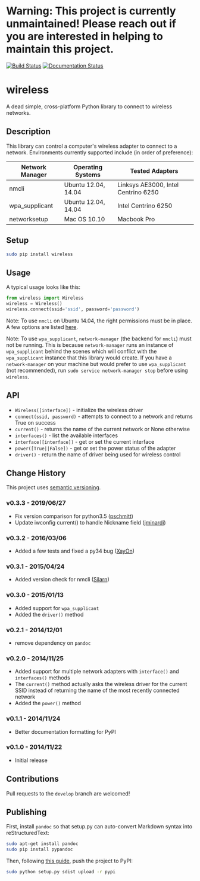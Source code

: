 # Warning: This project is currently unmaintained! Please reach out if you are interested in helping to maintain this project.

[![Build Status](https://travis-ci.org/joshvillbrandt/wireless.svg?branch=master)](https://travis-ci.org/joshvillbrandt/wireless) [![Documentation Status](https://readthedocs.org/projects/wireless/badge/?version=latest)](http://wireless.readthedocs.org/en/latest/)

# wireless

A dead simple, cross-platform Python library to connect to wireless networks.

## Description

This library can control a computer's wireless adapter to connect to a network. Environments currently supported include (in order of preference):

Network Manager | Operating Systems | Tested Adapters
--- | --- | ---
nmcli | Ubuntu 12.04, 14.04 | Linksys AE3000, Intel Centrino 6250
wpa_supplicant | Ubuntu 12.04, 14.04 | Intel Centrino 6250
networksetup | Mac OS 10.10 | Macbook Pro

## Setup

```bash
sudo pip install wireless
```

## Usage

A typical usage looks like this:

```python
from wireless import Wireless
wireless = Wireless()
wireless.connect(ssid='ssid', password='password')
```

Note: To use `nmcli` on Ubuntu 14.04, the right permissions must be in place. A few options are listed [here](https://wiki.archlinux.org/index.php/NetworkManager#Set_up_PolicyKit_permissions).

Note: To use `wpa_supplicant`, `network-manager` (the backend for `nmcli`) must not be running. This is because `network-manager` runs an instance of `wpa_supplicant` behind the scenes which will conflict with the `wpa_supplicant` instance that this library would create. If you have a `network-manager` on your machine but would prefer to use `wpa_supplicant` (not recommended), run `sudo service network-manager stop` before using `wireless`.

## API

* `Wireless([interface])` - initialize the wireless driver
* `connect(ssid, password)` - attempts to connect to a network and returns True on success
* `current()` - returns the name of the current network or None otherwise
* `interfaces()` - list the available interfaces
* `interface([interface])` - get or set the current interface
* `power([True||False])` - get or set the power status of the adapter
* `driver()` - return the name of driver being used for wireless control

## Change History

This project uses [semantic versioning](http://semver.org/).

### v0.3.3 - 2019/06/27

* Fix version comparison for python3.5 ([pschmitt](https://github.com/pschmitt))
* Update iwconfig current() to handle Nickname field ([jminardi](https://github.com/jminardi))

### v0.3.2 - 2016/03/06

* Added a few tests and fixed a py34 bug ([XayOn](https://github.com/XayOn))

### v0.3.1 - 2015/04/24

* Added version check for nmcli ([Silarn](https://github.com/Silarn))

### v0.3.0 - 2015/01/13

* Added support for `wpa_supplicant`
* Added the `driver()` method

### v0.2.1 - 2014/12/01

* remove dependency on `pandoc`

### v0.2.0 - 2014/11/25

* Added support for multiple network adapters with `interface()` and `interfaces()` methods
* The `current()` method actually asks the wireless driver for the current SSID instead of returning the name of the most recently connected network
* Added the `power()` method

### v0.1.1 - 2014/11/24

* Better documentation formatting for PyPI

### v0.1.0 - 2014/11/22

* Initial release

## Contributions

Pull requests to the `develop` branch are welcomed!

## Publishing

First, install `pandoc` so that setup.py can auto-convert Markdown syntax into reStructuredText:

```bash
sudo apt-get install pandoc
sudo pip install pypandoc
```

Then, following [this guide](http://peterdowns.com/posts/first-time-with-pypi.html), push the project to PyPI:

```bash
sudo python setup.py sdist upload -r pypi
```
